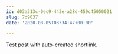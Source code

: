 ```yaml
---
id: d03a313c-0ec9-443e-a28d-459c45050021
slug: 7d9037
date: '2020-08-05T03:34:47+00:00'

---
```


Test post with auto-created shortlink.

